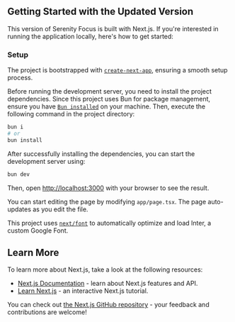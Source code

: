 ## Getting Started with the Updated Version

This version of Serenity Focus is built with Next.js. If you're interested in running the application locally, here's how to get started:

### Setup

The project is bootstrapped with [`create-next-app`](https://github.com/vercel/next.js/tree/canary/packages/create-next-app), ensuring a smooth setup process. 

Before running the development server, you need to install the project dependencies. Since this project uses Bun for package management, ensure you have [`Bun installed`](https://bun.sh/) on your machine. Then, execute the following command in the project directory:

```bash
bun i
# or 
bun install 
```

After successfully installing the dependencies, you can start the development server using:

```bash
bun dev
```

Then, open [http://localhost:3000](http://localhost:3000) with your browser to see the result.

You can start editing the page by modifying `app/page.tsx`. The page auto-updates as you edit the file.

This project uses [`next/font`](https://nextjs.org/docs/basic-features/font-optimization) to automatically optimize and load Inter, a custom Google Font.

## Learn More

To learn more about Next.js, take a look at the following resources:

- [Next.js Documentation](https://nextjs.org/docs) - learn about Next.js features and API.
- [Learn Next.js](https://nextjs.org/learn) - an interactive Next.js tutorial.

You can check out [the Next.js GitHub repository](https://github.com/vercel/next.js/) - your feedback and contributions are welcome!
